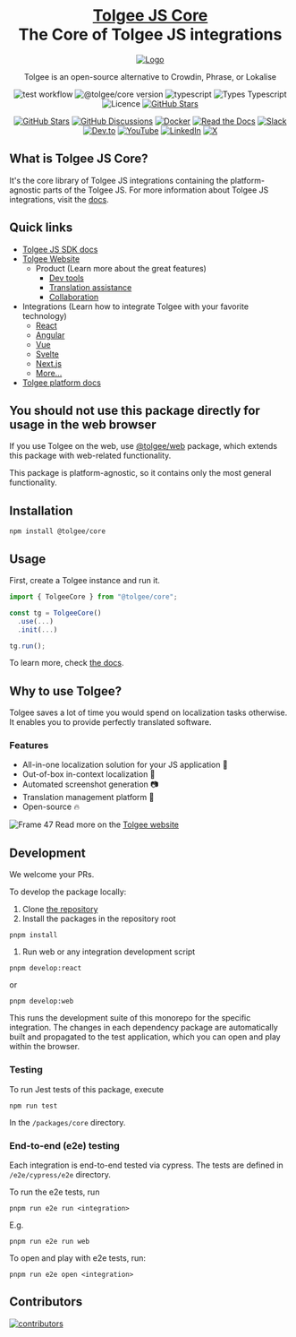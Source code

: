 <!-- This file was generated using pnpm generate-readmes script 
        
        Don't edit this file. Edit the README.md.njk. Macros can be found in readmeMacros/macros.njk
        
        -->


<h1 align="center" style="border-bottom: none">
    <b>
        <a href="https://tolgee.io">Tolgee JS Core</a><br>
    </b>
    The Core of Tolgee JS integrations
    <br>
</h1>

<div align="center">

[![Logo](https://user-images.githubusercontent.com/18496315/188628892-33fcc282-26f1-4035-8105-95952bd93de9.svg)](https://tolgee.io)

Tolgee is an open-source alternative to Crowdin, Phrase, or Lokalise

![test workflow](https://github.com/tolgee/tolgee-js/actions/workflows/test.yml/badge.svg)  ![@tolgee/core version](https://img.shields.io/npm/v/@tolgee/core?label=@tolgee/core) 
![typescript](https://img.shields.io/github/languages/top/tolgee/tolgee-js)
![Types Typescript](https://img.shields.io/badge/Types-Typescript-blue)
![Licence](https://img.shields.io/github/license/tolgee/tolgee-js)
[![GitHub Stars](https://img.shields.io/github/stars/tolgee/tolgee-js?style=social&label=Tolgee%20JS)](https://github.com/tolgee/tolgee-js)

[![GitHub Stars](https://img.shields.io/github/stars/tolgee/tolgee-platform?style=social&label=Tolgee%20Platform)](https://github.com/tolgee/tolgee-platform)
[![GitHub Discussions](https://img.shields.io/github/discussions/tolgee/tolgee-platform)](https://github.com/tolgee/tolgee-platform/discussions)
[![Docker](https://img.shields.io/badge/Docker-2496ED?logo=docker&logoColor=fff)](https://hub.docker.com/repository/docker/tolgee/tolgee)
[![Read the Docs](https://img.shields.io/badge/Read%20the%20Docs-8CA1AF?logo=readthedocs&logoColor=fff)](https://docs.tolgee.io/)
[![Slack](https://img.shields.io/badge/Slack-4A154B?logo=slack&logoColor=fff)](https://join.slack.com/t/tolgeecommunity/shared_invite/zt-2zp55d175-_agXTfKKVbf1BYXlKlmwbA)
[![Dev.to](https://img.shields.io/badge/Dev.to-tolgee_i18n?logo=devdotto&logoColor=white)](https://dev.to/tolgee_i18n)
[![YouTube](https://img.shields.io/badge/YouTube-%23FF0000.svg?logo=YouTube&logoColor=white)](https://www.youtube.com/@tolgee)
[![LinkedIn](https://custom-icon-badges.demolab.com/badge/LinkedIn-0A66C2?logo=linkedin-white&logoColor=fff)](https://www.linkedin.com/company/tolgee/)
[![X](https://img.shields.io/badge/X-%23000000.svg?logo=X&logoColor=white)](https://x.com/Tolgee_i18n)

</div>



## What is Tolgee JS Core?
It's the core library of Tolgee JS integrations containing the platform-agnostic parts of the Tolgee JS.
For more information about Tolgee JS integrations, visit the [docs](https://tolgee.io/js-sdk/5.0.0-alpha.1/).


## Quick links
- [Tolgee JS SDK docs](https://tolgee.io/js-sdk)
- [Tolgee Website](https://tolgee.io)
    - Product (Learn more about the great features)
        - [Dev tools](https://tolgee.io/features/dev-tools)
        - [Translation assistance](https://tolgee.io/features/translation-assistance)
        - [Collaboration](https://tolgee.io/features/collaboration)
- Integrations (Learn how to integrate Tolgee with your favorite technology)
    - [React](https://tolgee.io/integrations/react)
    - [Angular](https://tolgee.io/integrations/angular)
    - [Vue](https://tolgee.io/integrations/vue)
    - [Svelte](https://tolgee.io/integrations/svelte)
    - [Next.js](https://tolgee.io/integrations/next)
    - [More...](https://tolgee.io/integrations/all)
- [Tolgee platform docs](https://tolgee.io/platform)
  

## You should not use this package directly for usage in the web browser

If you use Tolgee on the web, use [@tolgee/web](https://github.com/tolgee/tolgee-js/tree/main/packages/web) package, which extends this package with web-related functionality.

This package is platform-agnostic, so it contains only the most general functionality.


## Installation

```
npm install @tolgee/core
```


## Usage

First, create a Tolgee instance and run it.

```ts
import { TolgeeCore } from "@tolgee/core";

const tg = TolgeeCore()
  .use(...)
  .init(...)

tg.run();
```

To learn more, check [the docs](https://tolgee.io/js-sdk/5.0.0-alpha.1/).


## Why to use Tolgee?
Tolgee saves a lot of time you would spend on localization tasks otherwise. It enables you to provide perfectly translated software.

### Features

- All-in-one localization solution for your JS application 🙌
- Out-of-box in-context localization 🎉
- Automated screenshot generation 📷
- Translation management platform 🎈
- Open-source 🔥

![Frame 47](https://user-images.githubusercontent.com/18496315/188637819-ac4eb02d-7859-4ca8-9807-27818a52782d.png)
Read more on the [Tolgee website](https://tolgee.io)


## Development

We welcome your PRs.

To develop the package locally:
1. Clone [the repository](https://github.com/tolgee/tolgee-js)
1. Install the packages in the repository root
```
pnpm install
```


1. Run web or any integration development script
```
pnpm develop:react
```
or
```
pnpm develop:web
```
This runs the development suite of this monorepo for the specific integration. The changes in each dependency package are
automatically built and propagated to the test application, which you can open and play within the browser.




### Testing

To run Jest tests of this package, execute
```
npm run test
```
In the `/packages/core` directory.


### End-to-end (e2e) testing

Each integration is end-to-end tested via cypress. The tests are defined in `/e2e/cypress/e2e` directory.

To run the e2e tests, run
```
pnpm run e2e run <integration>
```
E.g.
```
pnpm run e2e run web
```

To open and play with e2e tests, run:
```
pnpm run e2e open <integration>
```


## Contributors

<a href="https://github.com/tolgee/tolgee-platform/graphs/contributors">
  <img alt="contributors" src="https://contrib.rocks/image?repo=tolgee/tolgee-js"/>
</a>

